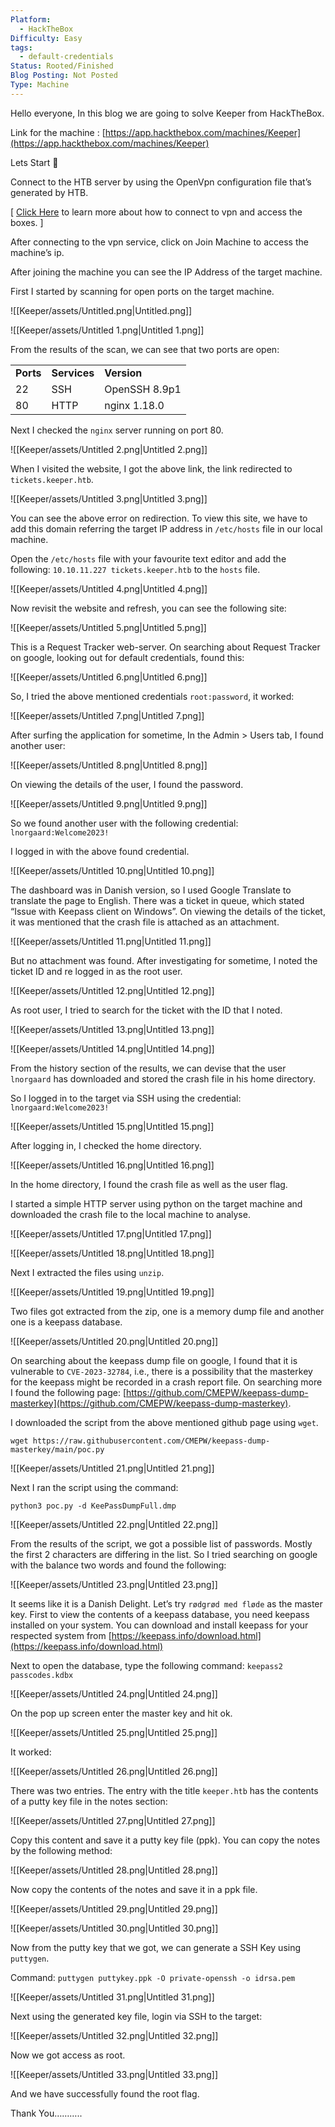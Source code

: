 ```yaml
---
Platform:
  - HackTheBox
Difficulty: Easy
tags:
  - default-credentials
Status: Rooted/Finished
Blog Posting: Not Posted
Type: Machine
---
```

Hello everyone, In this blog we are going to solve Keeper from HackTheBox.

Link for the machine : [https://app.hackthebox.com/machines/Keeper](https://app.hackthebox.com/machines/Keeper)

  

Lets Start 🙌

  

Connect to the HTB server by using the OpenVpn configuration file that’s generated by HTB.

[ [Click Here](https://help.hackthebox.com/en/articles/5185687-introduction-to-lab-access) to learn more about how to connect to vpn and access the boxes. ]

After connecting to the vpn service, click on Join Machine to access the machine’s ip.

After joining the machine you can see the IP Address of the target machine.

  

First I started by scanning for open ports on the target machine.

![[Keeper/assets/Untitled.png|Untitled.png]]

![[Keeper/assets/Untitled 1.png|Untitled 1.png]]

From the results of the scan, we can see that two ports are open:

|   |   |   |
|---|---|---|
|**Ports**|**Services**|**Version**|
|22|SSH|OpenSSH 8.9p1|
|80|HTTP|nginx 1.18.0|

Next I checked the `nginx` server running on port 80.

![[Keeper/assets/Untitled 2.png|Untitled 2.png]]

When I visited the website, I got the above link, the link redirected to `tickets.keeper.htb`.

![[Keeper/assets/Untitled 3.png|Untitled 3.png]]

You can see the above error on redirection. To view this site, we have to add this domain referring the target IP address in `/etc/hosts` file in our local machine.

Open the `/etc/hosts` file with your favourite text editor and add the following: `10.10.11.227 tickets.keeper.htb` to the `hosts` file.

![[Keeper/assets/Untitled 4.png|Untitled 4.png]]

Now revisit the website and refresh, you can see the following site:

![[Keeper/assets/Untitled 5.png|Untitled 5.png]]

This is a Request Tracker web-server. On searching about Request Tracker on google, looking out for default credentials, found this:

![[Keeper/assets/Untitled 6.png|Untitled 6.png]]

So, I tried the above mentioned credentials `root:password`, it worked:

![[Keeper/assets/Untitled 7.png|Untitled 7.png]]

  

  

After surfing the application for sometime, In the Admin > Users tab, I found another user:

![[Keeper/assets/Untitled 8.png|Untitled 8.png]]

On viewing the details of the user, I found the password.

![[Keeper/assets/Untitled 9.png|Untitled 9.png]]

So we found another user with the following credential: `lnorgaard:Welcome2023!`

I logged in with the above found credential.

![[Keeper/assets/Untitled 10.png|Untitled 10.png]]

The dashboard was in Danish version, so I used Google Translate to translate the page to English. There was a ticket in queue, which stated “Issue with Keepass client on Windows”. On viewing the details of the ticket, it was mentioned that the crash file is attached as an attachment.

![[Keeper/assets/Untitled 11.png|Untitled 11.png]]

But no attachment was found. After investigating for sometime, I noted the ticket ID and re logged in as the root user.

![[Keeper/assets/Untitled 12.png|Untitled 12.png]]

As root user, I tried to search for the ticket with the ID that I noted.

![[Keeper/assets/Untitled 13.png|Untitled 13.png]]

![[Keeper/assets/Untitled 14.png|Untitled 14.png]]

From the history section of the results, we can devise that the user `lnorgaard` has downloaded and stored the crash file in his home directory.

So I logged in to the target via SSH using the credential: `lnorgaard:Welcome2023!`

![[Keeper/assets/Untitled 15.png|Untitled 15.png]]

After logging in, I checked the home directory.

![[Keeper/assets/Untitled 16.png|Untitled 16.png]]

In the home directory, I found the crash file as well as the user flag.

I started a simple HTTP server using python on the target machine and downloaded the crash file to the local machine to analyse.

![[Keeper/assets/Untitled 17.png|Untitled 17.png]]

![[Keeper/assets/Untitled 18.png|Untitled 18.png]]

Next I extracted the files using `unzip`.

![[Keeper/assets/Untitled 19.png|Untitled 19.png]]

Two files got extracted from the zip, one is a memory dump file and another one is a keepass database.

![[Keeper/assets/Untitled 20.png|Untitled 20.png]]

On searching about the keepass dump file on google, I found that it is vulnerable to `CVE-2023-32784`, i.e., there is a possibility that the masterkey for the keepass might be recorded in a crash report file. On searching more I found the following page: [https://github.com/CMEPW/keepass-dump-masterkey](https://github.com/CMEPW/keepass-dump-masterkey).

  

I downloaded the script from the above mentioned github page using `wget`.

`wget https://raw.githubusercontent.com/CMEPW/keepass-dump-masterkey/main/poc.py`

![[Keeper/assets/Untitled 21.png|Untitled 21.png]]

Next I ran the script using the command:

`python3 poc.py -d KeePassDumpFull.dmp`

![[Keeper/assets/Untitled 22.png|Untitled 22.png]]

From the results of the script, we got a possible list of passwords. Mostly the first 2 characters are differing in the list. So I tried searching on google with the balance two words and found the following:

![[Keeper/assets/Untitled 23.png|Untitled 23.png]]

It seems like it is a Danish Delight. Let’s try `rødgrød med fløde` as the master key. First to view the contents of a keepass database, you need keepass installed on your system. You can download and install keepass for your respected system from [https://keepass.info/download.html](https://keepass.info/download.html)

Next to open the database, type the following command: `keepass2 passcodes.kdbx`

![[Keeper/assets/Untitled 24.png|Untitled 24.png]]

On the pop up screen enter the master key and hit ok.

![[Keeper/assets/Untitled 25.png|Untitled 25.png]]

It worked:

![[Keeper/assets/Untitled 26.png|Untitled 26.png]]

There was two entries. The entry with the title `keeper.htb` has the contents of a putty key file in the notes section:

![[Keeper/assets/Untitled 27.png|Untitled 27.png]]

Copy this content and save it a putty key file (ppk). You can copy the notes by the following method:

![[Keeper/assets/Untitled 28.png|Untitled 28.png]]

Now copy the contents of the notes and save it in a ppk file.

![[Keeper/assets/Untitled 29.png|Untitled 29.png]]

![[Keeper/assets/Untitled 30.png|Untitled 30.png]]

Now from the putty key that we got, we can generate a SSH Key using `puttygen`.

Command: `puttygen puttykey.ppk -O private-openssh -o idrsa.pem`

![[Keeper/assets/Untitled 31.png|Untitled 31.png]]

Next using the generated key file, login via SSH to the target:

![[Keeper/assets/Untitled 32.png|Untitled 32.png]]

Now we got access as root.

![[Keeper/assets/Untitled 33.png|Untitled 33.png]]

And we have successfully found the root flag.

  

  

Thank You………..